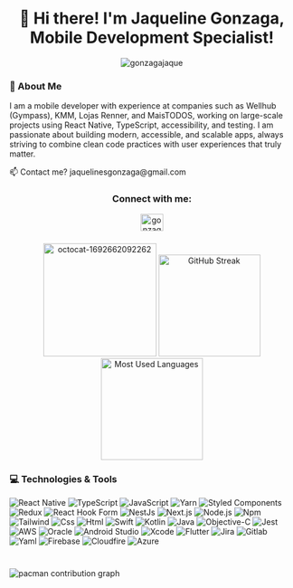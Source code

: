 <h1 align="center"> 👋 Hi there! I'm Jaqueline Gonzaga, Mobile Development Specialist! </h1>
<p align="center"> <img src="https://komarev.com/ghpvc/?username=gonzagajaque&label=Profile%20views&color=0e75b6&style=flat" alt="gonzagajaque" /> </p>

<div align="left">
  <h3>📱 About Me</h3>
  <p>I am a mobile developer with experience at companies such as Wellhub (Gympass), KMM, Lojas Renner, and MaisTODOS, working on large-scale projects using React Native, TypeScript, accessibility, and testing. I am passionate about building modern, accessible, and scalable apps, always striving to combine clean code practices with user experiences that truly matter.</p>
    <p align="left"> 📫 Contact me? jaquelinesgonzaga@gmail.com </p>
  <h3 align="center">Connect with me:</h3>
<p align="center">
  <a href="https://linkedin.com/in/gonzagajaque" target="blank">
    <img align="center" src="https://raw.githubusercontent.com/rahuldkjain/github-profile-readme-generator/master/src/images/icons/Social/linked-in-alt.svg" alt="gonzagajaque" height="30" width="40" />
  </a>
</p>
</div>

###

<div align="center">
  <img src="https://github.com/gonzagajaque/gonzagajaque/assets/82250199/77d3c0e9-c481-4f45-8a90-40d196eab276" alt="octocat-1692662092262" width="200" />
  <img src="https://streak-stats.demolab.com?user=gonzagajaque&locale=en&mode=daily&theme=tokyonight&hide_border=true&border_radius=10" height="180" alt="GitHub Streak" />
  <img src="https://github-readme-stats.vercel.app/api/top-langs/?username=gonzagajaque&layout=compact&theme=tokyonight&hide_border=true&border_radius=10" height="180" alt="Most Used Languages" />
</div>

###

<h3 align="left">💻 Technologies & Tools</h3>

<div align="left">
  <img src="https://img.shields.io/badge/React_Native-20232A?style=for-the-badge&logo=react&logoColor=61DAFB" alt="React Native" />
  <img src="https://img.shields.io/badge/TypeScript-007ACC?style=for-the-badge&logo=typescript&logoColor=white" alt="TypeScript" />
  <img src="https://img.shields.io/badge/JavaScript-F7DF1E?style=for-the-badge&logo=javascript&logoColor=black" alt="JavaScript" />
  <img src="https://img.shields.io/badge/yarn-232C8EBB?style=for-the-badge&logo=yarn&logoColor=white)" alt="Yarn" />
  <img src="https://img.shields.io/badge/styled--components-DB7093?style=for-the-badge&logo=styled-components&logoColor=white)" alt="Styled Components" />
  <img src="https://img.shields.io/badge/redux-23593d88?style=for-the-badge&logo=redux&logoColor=white)" alt="Redux" />
  <img src="https://img.shields.io/badge/React%20Hook%20Form-23EC5990?style=for-the-badge&logo=reacthookform&logoColor=white)" alt="React Hook Form" />
  <img src="https://img.shields.io/badge/nestjs-23E0234E?style=for-the-badge&logo=nestjs&logoColor=white" alt="NestJs" />
  <img src="https://img.shields.io/badge/Next.js-000000?style=for-the-badge&logo=next.js&logoColor=white" alt="Next.js" />
  <img src="https://img.shields.io/badge/Node.js-43853D?style=for-the-badge&logo=node.js&logoColor=white" alt="Node.js" />
  <img src="https://img.shields.io/badge/NPM-23CB3837?style=for-the-badge&logo=npm&logoColor=white" alt="Npm" />
  <img src="https://img.shields.io/badge/tailwindcss-2338B2AC?style=for-the-badge&logo=tailwind-css&logoColor=white)" alt="Tailwind" />
  <img src="https://img.shields.io/badge/css3-231572B6?style=for-the-badge&logo=css3&logoColor=white)" alt="Css" />
  <img src="https://img.shields.io/badge/html5-23E34F26?style=for-the-badge&logo=html5&logoColor=white)" alt="Html" />
  <img src="https://img.shields.io/badge/Swift-FA7343?style=for-the-badge&logo=swift&logoColor=white" alt="Swift" />
  <img src="https://img.shields.io/badge/Kotlin-0095D5?style=for-the-badge&logo=kotlin&logoColor=white" alt="Kotlin" />
  <img src="https://img.shields.io/badge/Java-ED8B00?style=for-the-badge&logo=java&logoColor=white" alt="Java" />
  <img src="https://img.shields.io/badge/Objective--C-000000?style=for-the-badge&logo=apple&logoColor=white" alt="Objective-C" />
  <img src="https://img.shields.io/badge/Jest-C21325?style=for-the-badge&logo=jest&logoColor=white" alt="Jest" />
  <img src="https://img.shields.io/badge/AWS-232F3E?style=for-the-badge&logo=amazon-aws&logoColor=white" alt="AWS" />
  <img src="https://img.shields.io/badge/Oracle-F80000?style=for-the-badge&logo=oracle&logoColor=white" alt="Oracle" />
  <img src="https://img.shields.io/badge/Android_Studio-3DDC84?style=for-the-badge&logo=android-studio&logoColor=white" alt="Android Studio" />
  <img src="https://img.shields.io/badge/Xcode-147EFB?style=for-the-badge&logo=xcode&logoColor=white" alt="Xcode" />
  <img src="https://img.shields.io/badge/Flutter-02569B?style=for-the-badge&logo=flutter&logoColor=white)" alt="Flutter" />
  <img src="https://img.shields.io/badge/Jira-0052CC?style=for-the-badge&logo=Jira&logoColor=white" alt="Jira" />
  <img src="https://img.shields.io/badge/GitLab-FC6D26?style=for-the-badge&logo=gitlab&logoColor=white)" alt="Gitlab" />
  <img src="https://img.shields.io/badge/yaml-23ffffff?style=for-the-badge&logo=yaml&logoColor=151515)" alt="Yaml" />
  <img src="https://img.shields.io/badge/firebase-23039BE5?style=for-the-badge&logo=firebase)" alt="Firebase" />
  <img src="https://img.shields.io/badge/Cloudflare-F38020?style=for-the-badge&logo=Cloudflare&logoColor=white)" alt="Cloudfire" />
  <img src="https://img.shields.io/badge/azure-230072C6?style=for-the-badge&logo=microsoftazure&logoColor=white)" alt="Azure" />
</div>

###

<br clear="both">

<picture>
  <source media="(prefers-color-scheme: dark)" srcset="https://raw.githubusercontent.com/gonzagajaque/gonzagajaque/output/pacman-contribution-graph-dark.svg">
  <source media="(prefers-color-scheme: light)" srcset="https://raw.githubusercontent.com/gonzagajaque/gonzagajaque/output/pacman-contribution-graph.svg">
  <img alt="pacman contribution graph" src="https://raw.githubusercontent.com/gonzagajaque/gonzagajaque/output/pacman-contribution-graph.svg">
</picture>

###
